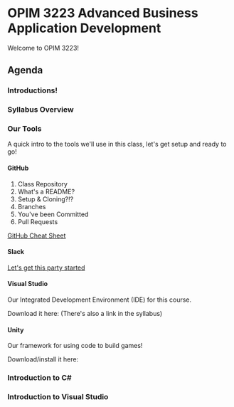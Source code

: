 # OPIM 3223 Advanced Business Application Development
Welcome to OPIM 3223!

## Agenda

### Introductions!

### Syllabus Overview

### Our Tools
A quick intro to the tools we'll use in this class, let's get setup and ready to go!

#### GitHub
1. Class Repository
2. What's a README?
3. Setup & Cloning?!?
4. Branches
5. You've been Committed
6. Pull Requests

[GitHub Cheat Sheet](https://services.github.com/on-demand/downloads/github-git-cheat-sheet.pdf)

#### Slack
[Let's get this party started](https://opim3224.slack.com)

#### Visual Studio
Our Integrated Development Environment (IDE) for this course.

Download it here: 
(There's also a link in the syllabus)

#### Unity
Our framework for using code to build games!

Download/install it here: 

### Introduction to C#

### Introduction to Visual Studio
